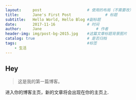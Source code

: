 ```yaml
---
layout:     post   				    # 使用的布局（不需要改）
title:      Jane's First Post 				# 标题 
subtitle:   Hello World, Hello Blog #副标题
date:       2017-11-16 				# 时间
author:     Jane 						# 作者
header-img: img/post-bg-2015.jpg 	#这篇文章标题背景图片
catalog: true 						# 是否归档
tags:								#标签
    - 生活
---
```


## Hey
>这是我的第一篇博客。

进入你的博客主页，新的文章将会出现在你的主页上.
